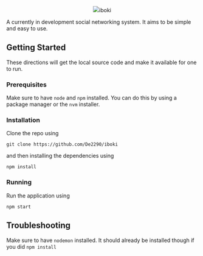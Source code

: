 <p align="center"><img src="></img></p>

# iboki

A currently in development social networking system. It aims to be simple and easy to use.

## Getting Started

These directions will get the local source code and make it available for one to run.

### Prerequisites

Make sure to have `node` and `npm` installed. You can do this by using a package manager or the `nvm` installer.

### Installation

Clone the repo using

```
git clone https://github.com/De2290/iboki
```

and then installing the dependencies using

```
npm install
```

### Running

Run the application using

```
npm start
```

## Troubleshooting

Make sure to have `nodemon` installed. It should already be installed though if you did `npm install`
